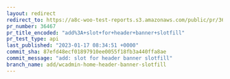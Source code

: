 ```yaml
---
layout: redirect
redirect_to: https://a8c-woo-test-reports.s3.amazonaws.com/public/pr/36467/api/index.html
pr_number: 36467
pr_title_encoded: "add%3A+slot+for+header+banner+slotfill"
pr_test_type: api
last_published: "2023-01-17 08:34:51 +0000"
commit_sha: 87efd48ecf01897910ee0055f18fb3a440ffa8ae
commit_message: "add: slot for header banner slotfill"
branch_name: add/wcadmin-home-header-banner-slotfill
---
```

